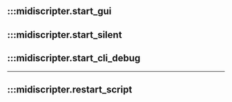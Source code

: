## :::midiscripter.start_gui

## :::midiscripter.start_silent

## :::midiscripter.start_cli_debug

---

## :::midiscripter.restart_script
